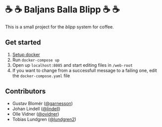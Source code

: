 # :coffee: :coffee:  Baljans Balla Blipp :coffee: :coffee:

This is a small project for the *blipp* system for coffee.

## Get started

1. [Setup docker](https://docs.docker.com/install/)
2. Run `docker-compose up`
3. Open up `localhost:8085` and start editing files in `/web-root`
4. If you want to change from a successfull message to a failing one, edit the `docker-compose.yaml` file

## Contributors

* Gustav Blomér ([@garnesson](https://github.com/garnesson))
* Johan Lindell ([@lindell](https://github.com/lindell))
* Olle Vidner ([@ovidner](https://github.com/ovidner))
* Tobias Lundgren ([@lundgren2](https://github.com/lundgren2))
